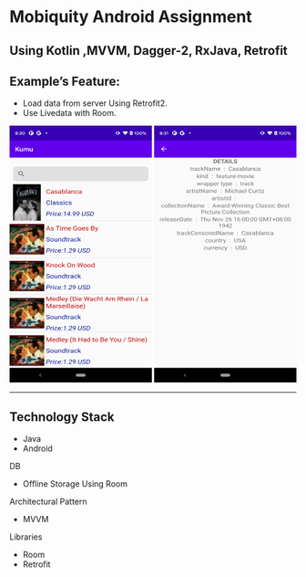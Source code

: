 # Mobiquity Android Assignment

## Using Kotlin ,MVVM, Dagger-2, RxJava, Retrofit

## Example’s Feature:
* Load data from server Using Retrofit2.
* Use Livedata with Room.

<img src="https://github.com/cicciolinamiranda/kumu_code_challenge/blob/master/device-2021-08-09-203059.png" height="450px" width="250px">
<img src="https://github.com/cicciolinamiranda/kumu_code_challenge/blob/master/device-2021-08-09-203116.png" height="450px" width="250px">

***
## Technology Stack
* Java
* Android

DB
* Offline Storage Using Room


Architectural Pattern
* MVVM

Libraries
* Room
* Retrofit
